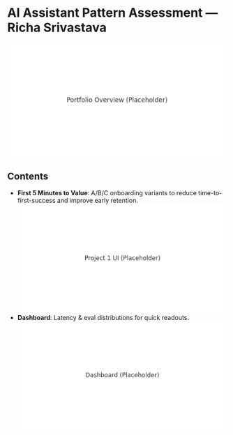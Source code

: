 # AI Assistant Pattern Assessment  — Richa Srivastava

![Overview](assets/screenshots/overview.png)

## Contents
- **First 5 Minutes to Value**: A/B/C onboarding variants to reduce time-to-first-success and improve early retention.  
  ![P1](assets/screenshots/p1.png)
- **Dashboard**: Latency & eval distributions for quick readouts.  
  ![Dashboard](assets/screenshots/dashboard.png)

